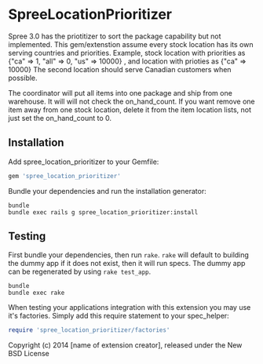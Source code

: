 SpreeLocationPrioritizer
=============

Spree 3.0 has the priotitizer to sort the package capability but not implemented.
This gem/extenstion assume every stock location has its own serving countries and priorities.
Example, stock location with priorities as {"ca" => 1, "all" => 0, "us" => 10000} , and location with prioties as {"ca" => 10000}
The second location should serve Canadian customers when possible.

The coordinator will put all items into one package and ship from one warehouse. It will will not check the on_hand_count. If you want remove one item away from one stock location,
delete it from the item location lists, not just set the on_hand_count to 0.

Installation
------------

Add spree_location_prioritizer to your Gemfile:

```ruby
gem 'spree_location_prioritizer'
```

Bundle your dependencies and run the installation generator:

```shell
bundle
bundle exec rails g spree_location_prioritizer:install
```

Testing
-------

First bundle your dependencies, then run `rake`. `rake` will default to building the dummy app if it does not exist, then it will run specs. The dummy app can be regenerated by using `rake test_app`.

```shell
bundle
bundle exec rake
```

When testing your applications integration with this extension you may use it's factories.
Simply add this require statement to your spec_helper:

```ruby
require 'spree_location_prioritizer/factories'
```

Copyright (c) 2014 [name of extension creator], released under the New BSD License
